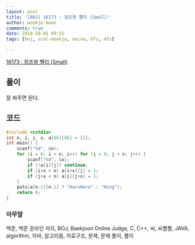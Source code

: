 ```yaml
---
layout: post
title: '[BOJ] 16173 : 점프왕 쩰리 (Small)'
author: wookje.kwon
comments: true
date: 2018-10-01 09:51
tags: [boj, scal-mookja, naive, bfs, dfs]

---
```


[16173 : 점프왕 쩰리 (Small)](https://www.acmicpc.net/problem/16173)  

## 풀이

잘 짜주면 된다.

## 코드

```cpp
#include <cstdio>
int n, i, j, x, a[66][66] = {1};
int main() {
    scanf("%d", &n);
    for (i = 0; i < n; i++) for (j = 0; j < n; j++) {
        scanf("%d", &x);
        if (!a[i][j]) continue;
        if (i+x < n) a[i+x][j] = 1;
        if (j+x < n) a[i][j+x] = 1;
    }
    puts(a[n-1][n-1] ? "HaruHaru" : "Hing");
    return 0;
}
```  

### 아무말  
백준, 백준 온라인 저지, BOJ, Baekjoon Online Judge, C, C++, 씨, 씨쁠쁠, JAVA, algorithm, 자바, 알고리즘, 자료구조, 문제, 문제 풀이, 풀이
